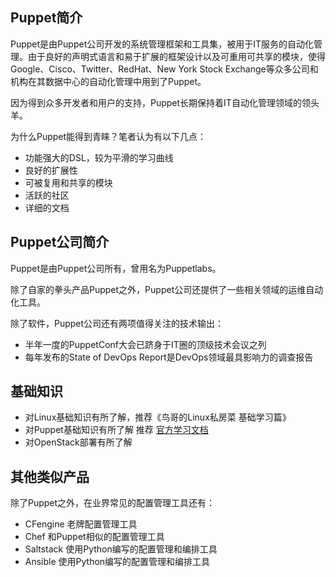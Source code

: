 ## Puppet简介

Puppet是由Puppet公司开发的系统管理框架和工具集，被用于IT服务的自动化管理。由于良好的声明式语言和易于扩展的框架设计以及可重用可共享的模块，使得Google、Cisco、Twitter、RedHat、New York Stock Exchange等众多公司和机构在其数据中心的自动化管理中用到了Puppet。

因为得到众多开发者和用户的支持，Puppet长期保持着IT自动化管理领域的领头羊。

为什么Puppet能得到青睐？笔者认为有以下几点：

- 功能强大的DSL，较为平滑的学习曲线
- 良好的扩展性
- 可被复用和共享的模块
- 活跃的社区
- 详细的文档

## Puppet公司简介

Puppet是由Puppet公司所有，曾用名为Puppetlabs。

除了自家的拳头产品Puppet之外，Puppet公司还提供了一些相关领域的运维自动化工具。

除了软件，Puppet公司还有两项值得关注的技术输出：

- 半年一度的PuppetConf大会已跻身于IT圈的顶级技术会议之列
- 每年发布的State of DevOps Report是DevOps领域最具影响力的调查报告


## 基础知识

* 对Linux基础知识有所了解，推荐《鸟哥的Linux私房菜 基础学习篇》 
* 对Puppet基础知识有所了解  推荐 [官方学习文档](https://learn.puppet.com/)
* 对OpenStack部署有所了解


## 其他类似产品

除了Puppet之外，在业界常见的配置管理工具还有：

- CFengine 老牌配置管理工具
- Chef  和Puppet相似的配置管理工具
- Saltstack  使用Python编写的配置管理和编排工具
- Ansible  使用Python编写的配置管理和编排工具
